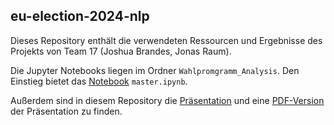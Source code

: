 ## eu-election-2024-nlp

Dieses Repository enthält die verwendeten Ressourcen und Ergebnisse des Projekts von Team 17 (Joshua Brandes, Jonas Raum).

Die Jupyter Notebooks liegen im Ordner `Wahlpromgramm_Analysis`. Den Einstieg bietet das [Notebook](./Wahlprogramm_Analysis/master.ipynb) `master.ipynb`.

Außerdem sind in diesem Repository die [Präsentation](./Brandes_Raum_NLP_Wahlprogramme.pptx) und eine [PDF-Version](./Brandes_Raum_NLP_Wahlprogramme.pdf) der Präsentation zu finden.